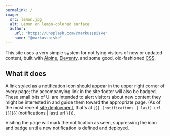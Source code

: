 ```yaml
---
permalink: /
image:
  src: lemon.jpg
  alt: Lemon on lemon-colored surface
  author:
    url: "https://unsplash.com/@markusspiske"
    name: "@markusspiske"
---
```

This site uses a very simple system for notifying visitors of new or updated content, built with [Alpine], [Eleventy], and some good, old-fashioned [CSS].

## What it does

A link styled as a notification icon should appear in the upper right corner of every page; the accompanying link in the site footer will also be badged. These small bits of UI are intended to alert visitors about new content they might be interested in and guide them toward the appropriate page. (As of the most recent [site deployment], that's at [`{{ (notifications | last).url }}`]({{ (notifications | last).url }})).

Visiting the page will mark the notification as seen, suppressing the icon and badge until a new notification is defined and deployed.

[Alpine]: https://alpinejs.dev
[Eleventy]: https://11ty.dev
[CSS]: https://css-tricks.com/css-is-in-fact-awesome/
[site deployment]: https://github.com/ashur/notification-demo/blob/main/src/_data/notifications.json
